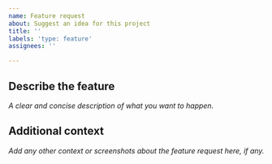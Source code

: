 ```yaml
---
name: Feature request
about: Suggest an idea for this project
title: ''
labels: 'type: feature'
assignees: ''

---
```


## Describe the feature
*A clear and concise description of what you want to happen.*

## Additional context
*Add any other context or screenshots about the feature request here, if any.*
